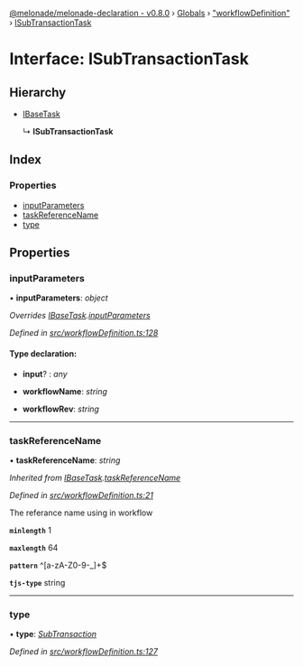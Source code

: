 [@melonade/melonade-declaration - v0.8.0](../README.md) › [Globals](../globals.md) › ["workflowDefinition"](../modules/_workflowdefinition_.md) › [ISubTransactionTask](_workflowdefinition_.isubtransactiontask.md)

# Interface: ISubTransactionTask

## Hierarchy

* [IBaseTask](_workflowdefinition_.ibasetask.md)

  ↳ **ISubTransactionTask**

## Index

### Properties

* [inputParameters](_workflowdefinition_.isubtransactiontask.md#inputparameters)
* [taskReferenceName](_workflowdefinition_.isubtransactiontask.md#taskreferencename)
* [type](_workflowdefinition_.isubtransactiontask.md#type)

## Properties

###  inputParameters

• **inputParameters**: *object*

*Overrides [IBaseTask](_workflowdefinition_.ibasetask.md).[inputParameters](_workflowdefinition_.ibasetask.md#inputparameters)*

*Defined in [src/workflowDefinition.ts:128](https://github.com/devit-tel/melonade-declaration/blob/26b2f11/src/workflowDefinition.ts#L128)*

#### Type declaration:

* **input**? : *any*

* **workflowName**: *string*

* **workflowRev**: *string*

___

###  taskReferenceName

• **taskReferenceName**: *string*

*Inherited from [IBaseTask](_workflowdefinition_.ibasetask.md).[taskReferenceName](_workflowdefinition_.ibasetask.md#taskreferencename)*

*Defined in [src/workflowDefinition.ts:21](https://github.com/devit-tel/melonade-declaration/blob/26b2f11/src/workflowDefinition.ts#L21)*

The referance name using in workflow

**`minlength`** 1

**`maxlength`** 64

**`pattern`** ^[a-zA-Z0-9-_]+$

**`tjs-type`** string

___

###  type

• **type**: *[SubTransaction](../enums/_task_.tasktypes.md#subtransaction)*

*Defined in [src/workflowDefinition.ts:127](https://github.com/devit-tel/melonade-declaration/blob/26b2f11/src/workflowDefinition.ts#L127)*
